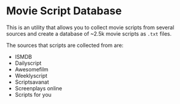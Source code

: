# Movie Script Database
This is an utility that allows you to collect movie scripts from several sources and create a database of ~2.5k movie scripts as `.txt` files.

The sources that scripts are collected from are:
- ISMDB
- Dailyscript
- Awesomefilm
- Weeklyscript
- Scriptsavanat
- Screenplays online
- Scripts for you
